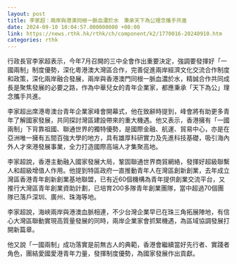 ```yaml
---
layout: post
title: 李家超：兩岸與港澳同根一脈血濃於水　秉承天下為公理念攜手共進
date: 2024-09-10 10:04:57.000000000 +08:00
link: https://news.rthk.hk/rthk/ch/component/k2/1770016-20240910.htm
categories: rthk
---
```


行政長官李家超表示，今年7月召開的三中全會作出重要決定，強調要發揮好「一國兩制」制度優勢，深化粵港澳大灣區合作，完善促進兩岸經濟文化交流合作制度和政策，深化兩岸融合發展，兩岸與香港澳門同根一脈血濃於水，精誠合作共同成長是聚焦發展的必要之路，作為中華兒女的青年企業家，都應秉承「天下為公」理念攜手共進。

李家超出席港粵澳台青年企業家峰會開幕式，他在致辭時提到，峰會將有助更多青年了解國家發展，共同探討灣區建設帶來的重大機遇。他又表示，香港擁有「一國兩制」下背靠祖國、聯通世界的獨特優勢，是國際金融、航運、貿易中心，亦是在亞洲唯一擁有五間百強大學的地方，具有雄厚科研實力及先進科技基礎，吸引海內外人才來港發展事業，全力打造國際高端人才集聚高地。

李家超說，香港主動融入國家發展大局，鞏固聯通世界商貿網絡，發揮好超級聯繫人和超級增值人作用。他提到特區政府一直推動青年人在灣區創新創業，去年成立灣區香港青年創新創業基地聯盟，已有近60個機構為青年提供創業交流平台，又推行大灣區青年創業資助計劃，已培育200多隊青年創業團隊，當中超過70個團隊已落戶深圳、廣州、珠海等地。

李家超說，海峽兩岸與港澳血脈相連，不少台灣企業早已在珠三角拓展陣地，有信心大灣區聯動實現高質量發展的同時，兩岸企業家會抓緊機遇，為區域協調發展打開新篇章。

他又說「一國兩制」成功落實是前無古人的典範，香港會繼續當好先行者、實踐者角色，團結愛國愛港青年力量，發揮制度優勢，為國家發展作出貢獻。

